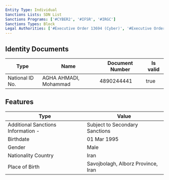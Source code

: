 ```yaml
---
Entity Type: Individual
Sanctions Lists: SDN List
Sanctions Programs: ['#CYBER2', '#IFSR', '#IRGC']
Sanctions Types: Block
Legal Authorities: ['#Executive Order 13694 (Cyber)', '#Executive Order 13757 (Cyber)']
---
```


## Identity Documents
| Type  | Name      | Document Number | Is valid |
|-------|-----------|-----------------|----------|
| National ID No. | AGHA AHMADI, Mohammad | 4890244441 | true |

## Features
| Type  | Value      |
|-------|------------|
| Additional Sanctions Information - | Subject to Secondary Sanctions |
| Birthdate | 01 Mar 1995 |
| Gender | Male |
| Nationality Country | Iran |
| Place of Birth | Savojbolagh, Alborz Province, Iran |
